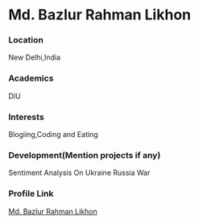 # Md. Bazlur Rahman Likhon

### Location

New Delhi,India

### Academics

DIU

### Interests

Blogiing,Coding and Eating

### Development(Mention projects if any)

Sentiment Analysis On Ukraine Russia War

### Profile Link

[Md. Bazlur Rahman Likhon](https://github.com/brlikhon)
